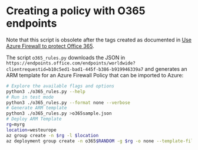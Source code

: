 # Creating a policy with O365 endpoints

Note that this script is obsolete after the tags created as documented in [Use Azure Firewall to protect Office 365](https://learn.microsoft.com/en-us/azure/firewall/protect-office-365).

The script `o365_rules.py` downloads the JSON in `https://endpoints.office.com/endpoints/worldwide?clientrequestid=b10c5ed1-bad1-445f-b386-b919946339a7` and generates an ARM template for an Azure Firewall Policy that can be imported to Azure:

```bash
# Explore the available flags and options
python3 ./o365_rules.py --help
# Run in test mode
python3 ./o365_rules.py --format none --verbose
# Generate ARM template
python3 ./o365_rules.py >o365sample.json
# Deploy ARM Template
rg=myrg
location=westeurope
az group create -n $rg -l $location
az deployment group create -n o365$RANDOM -g $rg -o none --template-file ./o365sample.json
```
